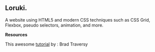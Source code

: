## **Loruki.**

A website using HTML5 and modern CSS techniques such as CSS Grid, Flexbox, pseudo selectors, animation, and more.

**Resources**

This awesome [tutorial](https://youtu.be/p0bGHP-PXD4) by : Brad Traversy
